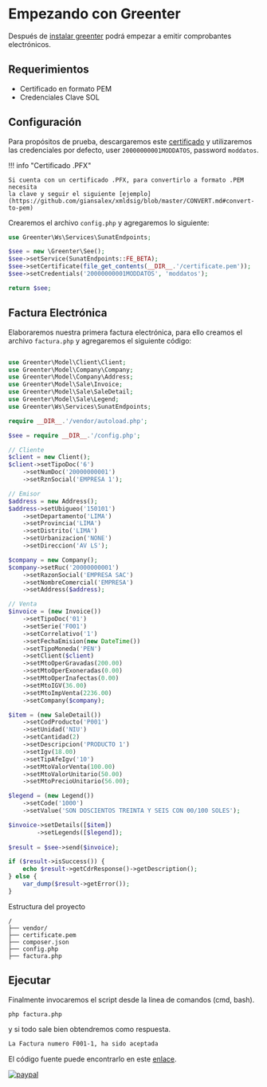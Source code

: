 # Empezando con Greenter

Después de [instalar greenter](https://giansalex.github.io/greenter/#install) podrá empezar a emitir comprobantes electrónicos.

## Requerimientos
- Certificado en formato PEM
- Credenciales Clave SOL

## Configuración
Para propósitos de prueba, descargaremos este [certificado](https://raw.githubusercontent.com/giansalex/xmldsig/master/tests/certificate.pem) y utilizaremos las
credenciales por defecto, user `20000000001MODDATOS`, password `moddatos`.

!!! info "Certificado .PFX"

    Si cuenta con un certificado .PFX, para convertirlo a formato .PEM necesita
    la clave y seguir el siguiente [ejemplo](https://github.com/giansalex/xmldsig/blob/master/CONVERT.md#convert-to-pem)
    
Crearemos el archivo `config.php` y agregaremos lo siguiente:
```php
use Greenter\Ws\Services\SunatEndpoints;

$see = new \Greenter\See();
$see->setService(SunatEndpoints::FE_BETA);
$see->setCertificate(file_get_contents(__DIR__.'/certificate.pem'));
$see->setCredentials('20000000001MODDATOS', 'moddatos');

return $see;
```

## Factura Electrónica

Elaboraremos nuestra primera factura electrónica, para ello creamos el archivo `factura.php` y agregaremos el siguiente código:
```php

use Greenter\Model\Client\Client;
use Greenter\Model\Company\Company;
use Greenter\Model\Company\Address;
use Greenter\Model\Sale\Invoice;
use Greenter\Model\Sale\SaleDetail;
use Greenter\Model\Sale\Legend;
use Greenter\Ws\Services\SunatEndpoints;

require __DIR__.'/vendor/autoload.php';

$see = require __DIR__.'/config.php';

// Cliente
$client = new Client();
$client->setTipoDoc('6')
    ->setNumDoc('20000000001')
    ->setRznSocial('EMPRESA 1');

// Emisor
$address = new Address();
$address->setUbigueo('150101')
    ->setDepartamento('LIMA')
    ->setProvincia('LIMA')
    ->setDistrito('LIMA')
    ->setUrbanizacion('NONE')
    ->setDireccion('AV LS');

$company = new Company();
$company->setRuc('20000000001')
    ->setRazonSocial('EMPRESA SAC')
    ->setNombreComercial('EMPRESA')
    ->setAddress($address);

// Venta
$invoice = (new Invoice())
    ->setTipoDoc('01')
    ->setSerie('F001')
    ->setCorrelativo('1')
    ->setFechaEmision(new DateTime())
    ->setTipoMoneda('PEN')
    ->setClient($client)
    ->setMtoOperGravadas(200.00)
    ->setMtoOperExoneradas(0.00)
    ->setMtoOperInafectas(0.00)
    ->setMtoIGV(36.00)
    ->setMtoImpVenta(2236.00)
    ->setCompany($company);

$item = (new SaleDetail())
    ->setCodProducto('P001')
    ->setUnidad('NIU')
    ->setCantidad(2)
    ->setDescripcion('PRODUCTO 1')
    ->setIgv(18.00)
    ->setTipAfeIgv('10')
    ->setMtoValorVenta(100.00)
    ->setMtoValorUnitario(50.00)
    ->setMtoPrecioUnitario(56.00);

$legend = (new Legend())
    ->setCode('1000')
    ->setValue('SON DOSCIENTOS TREINTA Y SEIS CON 00/100 SOLES');

$invoice->setDetails([$item])
        ->setLegends([$legend]);
        
$result = $see->send($invoice);

if ($result->isSuccess()) {
    echo $result->getCdrResponse()->getDescription();
} else {
    var_dump($result->getError());
}
```

Estructura del proyecto

```text
/
├── vendor/
├── certificate.pem
├── composer.json
├── config.php
├── factura.php

```

## Ejecutar
Finalmente invocaremos el script desde la linea de comandos (cmd, bash).
```bash
php factura.php
```
y si todo sale bien obtendremos como respuesta.
```bash
La Factura numero F001-1, ha sido aceptada
```

El código fuente puede encontrarlo en este [enlace](https://github.com/giansalex/greenter-fiststeps).

[![paypal](https://www.paypalobjects.com/en_US/i/btn/btn_donateCC_LG.gif)](https://www.paypal.com/cgi-bin/webscr?cmd=_s-xclick&hosted_button_id=WSYJNMDD6D79W)